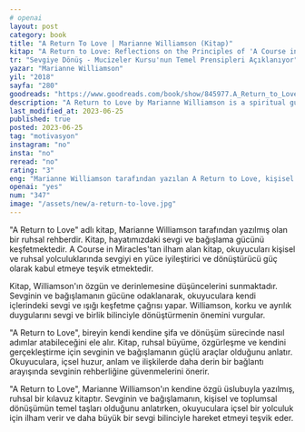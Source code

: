 ```yaml
---
# openai
layout: post
category: book
title: "A Return To Love | Marianne Williamson (Kitap)"
kitap: "A Return to Love: Reflections on the Principles of 'A Course in Miracles'"
tr: "Sevgiye Dönüş - Mucizeler Kursu'nun Temel Prensipleri Açıklanıyor"
yazar: "Marianne Williamson"
yil: "2018"
sayfa: "280"
goodreads: "https://www.goodreads.com/book/show/845977.A_Return_to_Love"
description: "A Return to Love by Marianne Williamson is a spiritual guide that emphasizes the transformative power of love and forgiveness in our personal and collective journeys."
last_modified_at: 2023-06-25
published: true
posted: 2023-06-25
tag: "motivasyon" 
instagram: "no"
insta: "no"
reread: "no"
rating: "3"
eng: "Marianne Williamson tarafından yazılan A Return to Love, kişisel ve kolektif yolculuklarımızda sevgi ve bağışlamanın dönüştürücü gücünü vurgulayan bir ruhsal rehberdir."
openai: "yes"
num: "347"
image: "/assets/new/a-return-to-love.jpg"
---
```


"A Return to Love" adlı kitap, Marianne Williamson tarafından yazılmış olan bir ruhsal rehberdir. Kitap, hayatımızdaki sevgi ve bağışlama gücünü keşfetmektedir. A Course in Miracles'tan ilham alan kitap, okuyucuları kişisel ve ruhsal yolculuklarında sevgiyi en yüce iyileştirici ve dönüştürücü güç olarak kabul etmeye teşvik etmektedir.

Kitap, Williamson'ın özgün ve derinlemesine düşüncelerini sunmaktadır. Sevginin ve bağışlamanın gücüne odaklanarak, okuyuculara kendi içlerindeki sevgi ve ışığı keşfetme çağrısı yapar. Williamson, korku ve ayrılık duygularını sevgi ve birlik bilinciyle dönüştürmenin önemini vurgular.

"A Return to Love", bireyin kendi kendine şifa ve dönüşüm sürecinde nasıl adımlar atabileceğini ele alır. Kitap, ruhsal büyüme, özgürleşme ve kendini gerçekleştirme için sevginin ve bağışlamanın güçlü araçlar olduğunu anlatır. Okuyuculara, içsel huzur, anlam ve ilişkilerde daha derin bir bağlantı arayışında sevginin rehberliğine güvenmelerini önerir.

"A Return to Love", Marianne Williamson'ın kendine özgü üslubuyla yazılmış, ruhsal bir kılavuz kitaptır. Sevginin ve bağışlamanın, kişisel ve toplumsal dönüşümün temel taşları olduğunu anlatırken, okuyuculara içsel bir yolculuk için ilham verir ve daha büyük bir sevgi bilinciyle hareket etmeyi teşvik eder.


